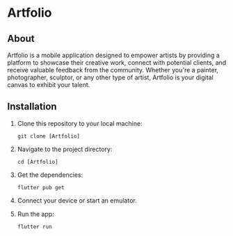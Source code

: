 # Artfolio

## About

Artfolio is a mobile application designed to empower artists by providing a platform to showcase their creative work, connect with potential clients, and receive valuable feedback from the community. Whether you're a painter, photographer, sculptor, or any other type of artist, Artfolio is your digital canvas to exhibit your talent.

## Installation

1. Clone this repository to your local machine:

    ```
    git clone [Artfolio]
    ```

2. Navigate to the project directory:

    ```
    cd [Artfolio]
    ```

3. Get the dependencies:

    ```
    flutter pub get
    ```

4. Connect your device or start an emulator.

5. Run the app:

    ```
    flutter run
    ```

